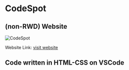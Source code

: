 # CodeSpot 
## (non-RWD) Website

![CodeSpot](https://pranjalhejib.github.io/codespot/codespot.png)

Website Link: [visit website](https://pranjalhejib.github.io/codespot/ "CodeSpot")

## Code written in HTML-CSS on VSCode 

